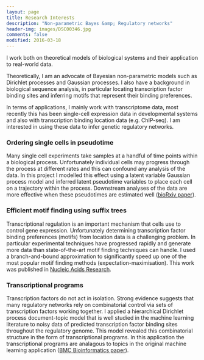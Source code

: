 ```yaml
---
layout: page
title: Research Interests
description: "Non-parametric Bayes &amp; Regulatory networks"
header-img: images/DSC00346.jpg
comments: false
modified: 2016-03-18
---
```



I work both on theoretical models of biological systems and their application
to real-world data.

Theoretically, I am an advocate of Bayesian non-parametric
models such as Dirichlet processes and Gaussian processes. I also have a
background in biological sequence analysis, in particular locating
transcription factor binding sites and inferring motifs that represent their
binding preferences.

In terms of applications, I mainly work with
transcriptome data, most recently this has been single-cell expression data in
developmental systems and also with transcription binding location data (e.g.
ChIP-seq).  I am interested in using these data to infer genetic regulatory
networks.


### Ordering single cells in pseudotime

Many single cell experiments take samples at a handful of time points within a
biological process. Unfortunately individual cells may progress through the
process at different rates and this can confound any analysis of the data. In
this project I modelled this effect using a latent variable Gaussian process
model and inferred latent pseudotime variables to place each cell on a
trajectory within the process. Downstream analyses of the data are more
effective when these pseudotimes are estimated well ([bioRxiv
paper](http://biorxiv.org/content/early/2015/05/21/019588)).


### Efficient motif finding using suffix trees

Transcriptional regulation is an important mechanism that cells use to control
gene expression. Unfortunately determining transcription factor binding
preferences (motifs) from location data is a challenging problem. In particular
experimental techniques have progressed rapidly and generate more data than
state-of-the-art motif finding techniques can handle. I used a branch-and-bound
approximation to significantly speed up one of the most popular motif finding
methods (expectation-maximisation). This work was published in [Nucleic Acids
Research](http://nar.oxfordjournals.org/content/39/18/e126).


### Transcriptional programs

Transcription factors do not act in isolation. Strong evidence suggests that
many regulatory networks rely on combinatorial control via sets of
transcription factors working together. I applied a hierarchical Dirichlet
process document-topic model that is well studied in the machine learning
literature to noisy data of predicted transcription factor binding sites
throughout the regulatory genome. This model revealed this combinatorial
structure in the form of transcriptional programs. In this application the
transcriptional programs are analagous to topics in the original machine
learning application ([BMC Bioinformatics
paper](http://bmcbioinformatics.biomedcentral.com/articles/10.1186/1471-2105-10-218)).
